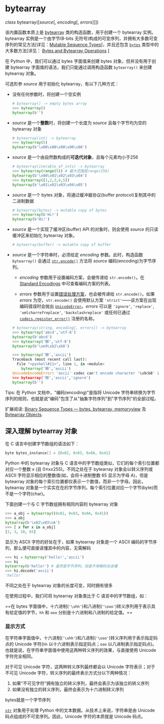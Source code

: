 # bytearray

*class* bytearray([*source*[, *encoding*[, *errors*]]])

该内置函数本质上是 [bytearray](https://docs.python.org/3.7/library/stdtypes.html#bytearray) 类的构造函数，用于创建一个 bytearray 实例。bytearray 实例是一个由字节(8-bits 无符号)构成的可变序列，并拥有大多数可变序列的常见方法[详见：[Mutable Sequence Types](https://docs.python.org/3.7/library/stdtypes.html#typesseq-mutable)]，并且还包含 [`bytes`](https://docs.python.org/3.7/library/stdtypes.html#bytes) 类型中的大多数方法[详见： [Bytes and Bytearray Operations](https://docs.python.org/3.7/library/stdtypes.html#bytes-methods) ]

在 Python 中，我们可以通过 bytes 字面值来创建 bytes 对象，但并没有用于创建 bytearray 字面值的语法，我们只能通过调用构造函数 `bytearray()` 来创建 bytearray 对象。

可选形参 *source* 用于初始化 bytearray，有以下几种方式：

- 没有任何参数时，将创建一个空实例

  ```python
  # bytearray() -> empty bytes array
  >>> bytearray()
  bytearray(b'')
  ```

- *source* 是一个**整数**时，将创建一个长度为 *source* 且每个字节均为空的 bytearray 对象

  ```python
  # bytearray(int) -> bytearray
  >>> bytearray(5)
  bytearray(b'\x00\x00\x00\x00\x00')
  ```

- *source* 是一个由自然数构成的**可迭代对象**，且每个元素均小于256

  ```python
  # bytearray(iterable_of_ints) -> bytearray
  >>> bytearray(range(5)) # 最大范围是range(256)
  bytearray(b'\x00\x01\x02\x03\x04')
  >>> bytearray([1,2,3,4,5])
  bytearray(b'\x01\x02\x03\x04\x05')
  ```

- *source* 是一个 bytes 对象，将通过缓冲器协议(buffer protocol)复制其中的二进制数据

  ```python
  # bytearray(bytes) -> mutable copy of bytes
  >>> bytearray(b'Hi!')
  bytearray(b'Hi!')
  ```

- *source* 是一个实现了缓冲区(buffer) API 的对象时，则会使用 *source* 的只读缓冲区来初始化 bytearray 对象。

  ```python
  # bytearray(buffer) -> mutable copy of buffer
  ```

- *source* 是一个字符串时，必须给定 *encoding* 参数。此时，构造函数 `bytearray()`  会通过 [`str.encode()`](https://docs.python.org/3.7/library/stdtypes.html#str.encode) 方法将 *source* 编码(encoding)为字节序列。

  - *encoding* 参数用于设置编码方案，会被传递给 `str.encode()`。在 [Standard Encodings](https://docs.python.org/3.7/library/codecs.html#standard-encodings) 中可查看编码方案的列表。

  - *errors* 参数用于设置[错误处理方案](https://docs.python.org/3.7/library/codecs.html#error-handlers)，也会被传递给 `str.encode()`。如果 *errors* 为空，`str.encode()` 会使用默认方案 `'strict'`——该方案在出现编码错误时会抛出 [`UnicodeError`](https://docs.python.org/3.7/library/exceptions.html#UnicodeError)。*errors* 可以是 `'ignore'`, `'replace'`, `'xmlcharrefreplace'`, `'backslashreplace'` 或任何已通过 [`codecs.register_error()`](https://docs.python.org/3.7/library/codecs.html#codecs.register_error) 注册的名称。

  ```python
  # bytearray(string, encoding[, errors]) -> bytearray
  >>> bytearray('abcd','utf-8')
  bytearray(b'abcd')
  >>> bytearray('鲸','utf-8')
  bytearray(b'\xe9\xb2\xb8')
  
  >>> bytearray('鲸','ascii')
  Traceback (most recent call last):
    File "<pyshell#11>", line 1, in <module>
      bytearray('鲸','ascii')
  UnicodeEncodeError: 'ascii' codec can't encode character '\u9cb8' in position 0: ordinal not in range(128)
  >>> bytearray('鲸','ascii','ignore')
  bytearray(b'')
  ```

Tips: 在 Python 文档中，"编码(encoding)"是指将 Unicode 字符串转换为字节序列的规则，也就是说"编码"包含了从"抽象字符序列"到"字节序列"的全部过程。

扩展阅读: [Binary Sequence Types — bytes, bytearray, memoryview](https://docs.python.org/3.7/library/stdtypes.html#binaryseq) 及 [Bytearray Objects](https://docs.python.org/3.7/library/stdtypes.html#typebytearray).

## 深入理解 bytearray 对象

在 C 语言中创建字节数组的语法如下：

```c
byte bytes_instance[] = {0x02, 0x03, 0x0A, 0x41}
```

Python 中的 bytearray 对象与 C 语言中的字节数组类似，它们的每个索引位置都对应一个整数 x (且 0≤x≤255)。不同之处在于 bytearray 对象会以转义序列或 ASCII 字符显示相应的整数值(如，会将十进制整数 65 显示为字母 A)，但是 bytearray 对象的每个索引位置都仅表示一个数值，而非一个字母。因此，bytearray 对象是一个实实在在的字节序列，每个索引位置对应一个字节(byte)而不是一个字符(char)。

下面创建一个与 C 字节数组拥有相同内容的 bytearray 对象

```python
>>> a_obj = bytearray((0x02, 0x03, 0x0A, 0x41))
>>> a_obj
bytearray(b'\x02\x03\nA')
>>> [ x for x in a_obj]
[2, 3, 10, 65]
```

显示为 ASCII 字符的好处在于，如果 bytearray 对象是一个 ASCII 编码的字节序列，那么便可直接读懂其中的内容，无需解码

```python
>>> hi = bytearray('hello!','ascii')
>>> hi
bytearray(b'hello!') # 虽然是字节序列，但是不用解码也读懂
>>> hi.decode('ascii')
'hello!'
```



不同之处在于 bytearray 对象的长度可变，同时拥有很多

在使用过程中，我们可将 bytearray 对象类比于 C 语言中的字节数组，如：

==在 bytes 字面值中，十六进制(`'\xhh'`)和八进制(`'\ooo'`)转义序列用于表示具有给定值的字节，`hh` 和 `ooo` 分别是十六进制和八进制的给定值。==



### 显示方式

在字符串字面值中，十六进制(`'\xhh'`)和八进制(`'\ooo'`)转义序列用于表示指定码点的 Unicode 字符(`hh` 以十六进制表示指定码点；`ooo` 以八进制表示指定码点)。也就是说，在字符串字面值中使用这两种转义序列的效果，与直接使用 Unicode 字符完全相同。

对于可见 Unicode 字符，这两种转义序列最终都会以 Unicode 字符表示；对于不可见 Unicode 字符，转义序列的最终表示方式分以下两种情况：

1. 如果"不可见字符"拥有独立的转义序列，最终会表示为该独立的转义序列
2. 如果没有独立的转义序列，最终会表示为十六进制转义序列





bytes就是一个字节序列





[`str`](https://docs.python.org/3/library/stdtypes.html#str) 对象用于处理 Python 中的文本数据。从技术上来说，字符串是由 Unicode 码点组成的不可变序列。因此，Unicode 字符的本质就是 Unicode 码点。











